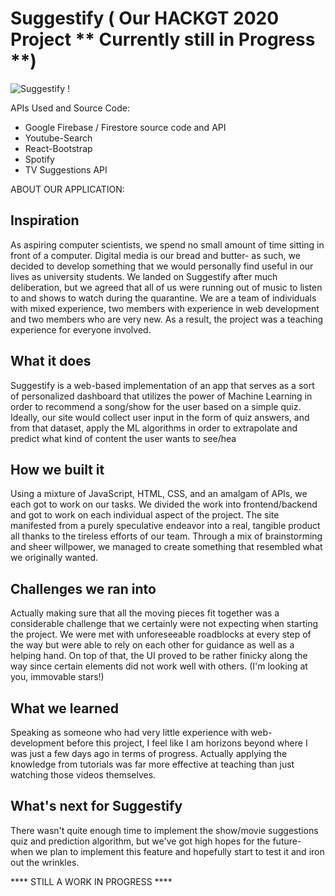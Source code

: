 # Suggestify ( Our HACKGT 2020 Project ** Currently still in Progress **)

![Suggestify ! ](https://challengepost-s3-challengepost.netdna-ssl.com/photos/production/software_thumbnail_photos/001/252/484/datas/medium.jpg)

APIs Used and Source Code:
- Google Firebase / Firestore source code and API
- Youtube-Search
- React-Bootstrap
- Spotify
- TV Suggestions API



ABOUT OUR APPLICATION:

## Inspiration

As aspiring computer scientists, we spend no small amount of time sitting in front of a computer. Digital media is our bread and butter- as such, we decided to develop something that we would personally find useful in our lives as university students. We landed on Suggestify after much deliberation, but we agreed that all of us were running out of music to listen to and shows to watch during the quarantine. We are a team of individuals with mixed experience, two members with experience in web development and two members who are very new. As a result, the project was a teaching experience for everyone involved.

## What it does 

Suggestify is a web-based implementation of an app that serves as a sort of personalized dashboard that utilizes the power of Machine Learning in order to recommend a song/show for the user based on a simple quiz. Ideally, our site would collect user input in the form of quiz answers, and from that dataset, apply the ML algorithms in order to extrapolate and predict what kind of content the user wants to see/hea

## How we built it 

Using a mixture of JavaScript, HTML, CSS, and an amalgam of APIs, we each got to work on our tasks. We divided the work into frontend/backend and got to work on each individual aspect of the project. The site manifested from a purely speculative endeavor into a real, tangible product all thanks to the tireless efforts of our team. Through a mix of brainstorming and sheer willpower, we managed to create something that resembled what we originally wanted.

## Challenges we ran into

Actually making sure that all the moving pieces fit together was a considerable challenge that we certainly were not expecting when starting the project. We were met with unforeseeable roadblocks at every step of the way but were able to rely on each other for guidance as well as a helping hand. On top of that, the UI proved to be rather finicky along the way since certain elements did not work well with others. (I'm looking at you, immovable stars!)

## What we learned

Speaking as someone who had very little experience with web-development before this project, I feel like I am horizons beyond where I was just a few days ago in terms of progress. Actually applying the knowledge from tutorials was far more effective at teaching than just watching those videos themselves.

## What's next for Suggestify 

There wasn't quite enough time to implement the show/movie suggestions quiz and prediction algorithm, but we've got high hopes for the future- when we plan to implement this feature and hopefully start to test it and iron out the wrinkles.







**** STILL A WORK IN PROGRESS ****
